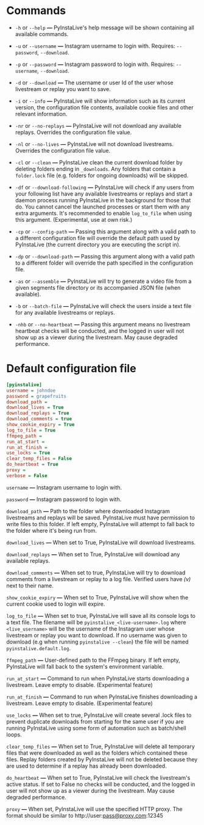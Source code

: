# Commands


- ```-h``` or ```--help```  **—**  PyInstaLive's help message will be shown containing all available commands.

- ```-u``` or ```--username```  **—**  Instagram username to login with. Requires:  ```--password```, ```--download```.

- ```-p``` or ```--password```  **—**  Instagram password to login with. Requires:  ```--username```, ```--download```.

- ```-d``` or ```--download```  **—**  The username or user Id of the user whose livestream or replay you want to save.

- ```-i``` or ```--info```  **—**  PyInstaLive will show information such as its current version, the configuration file contents, available cookie files and other relevant information.

- ```-nr``` or ```--no-replays```  **—**  PyInstaLive will not download any available replays. Overrides the configuration file value.

- ```-nl``` or ```--no-lives```  **—**  PyInstaLive will not download livestreams. Overrides the configuration file value.

- ```-cl``` or ```--clean```  **—**  PyInstaLive clean the current download folder by deleting folders ending in `_downloads`. Any folders that contain a `folder.lock` file (e.g. folders for ongoing downloads) will be skipped.

- ```-df``` or ```--download-following```  **—**  PyInstaLive will check if any users from your following list have any available livestreams or replays and start a daemon process running PyInstaLive in the background for those that do. You cannot cancel the launched processes or start them with any extra arguments. It's recommended to enable ```log_to_file``` when using this argument. (Experimental, use at own risk.)

- ```-cp``` or ```--config-path```  **—**  Passing this argument along with a valid path to a different configuration file will override the default path used by PyInstaLive (the current directory you are executing the script in).

- ```-dp``` or ```--download-path```  **—**  Passing this argument along with a valid path to a different folder will override the path specified in the configuration file.

- ```-as``` or ```--assemble```  **—** PyInstaLive will try to generate a video file from a given segments file directory or its accompanied JSON file (when available). 

- ```-b``` or ```--batch-file```  **—** PyInstaLive will check the users inside a text file for any available livestreams or replays.

- ```-nhb``` or ```--no-heartbeat```  **—** Passing this argument means no livestream heartbeat checks will be conducted, and the logged in user will not show up as a viewer during the livestream. May cause degraded performance.

# Default configuration file

```ini
[pyinstalive]
username = johndoe
password = grapefruits
download_path = 
download_lives = True
download_replays = True
download_comments = true
show_cookie_expiry = True
log_to_file = True
ffmpeg_path = 
run_at_start =
run_at_finish =
use_locks = True
clear_temp_files = False
do_heartbeat = True
proxy = 
verbose = False
```

```username```  **—**  Instagram username to login with.

```password```  **—**  Instagram password to login with.

```download_path```  **—**  Path to the folder where downloaded Instagram livestreams and replays will be saved. PyInstaLive must have permission to write files to this folder. If left empty, PyInstaLive will attempt to fall back to the folder where it's being run from.

```download_lives```  **—**  When set to True, PyInstaLive will download livestreams.

```download_replays```  **—**  When set to True, PyInstaLive will download any available replays.

```download_comments```  **—**  When set to true, PyInstaLive will try to download comments from a livestream or replay to a log file. Verified users have *(v)* next to their name.

```show_cookie_expiry```  **—**  When set to True, PyInstaLive will show when the current cookie used to login will expire.

```log_to_file```  **—**  When set to true, PyInstaLive will save all its console logs to a text file. The filename will be `pyinstalive_<live-username>.log` where `<live_username>` will be the username of the Instagram user whose livestream or replay you want to download. If no username was given to download (e.g when running `pyinstalive --clean`) the file will be named `pyinstalive.default.log`.

```ffmpeg_path```  **—**  User-defined path to the FFmpeg binary. If left empty, PyInstaLive will fall back to the system's environment variable.

```run_at_start```  **—**  Command to run when PyInstaLive starts downloading a livestream. Leave empty to disable. (Experimental feature)

```run_at_finish```  **—**  Command to run when PyInstaLive finishes downloading a livestream. Leave empty to disable. (Experimental feature) 

```use_locks```  **—**  When set to true, PyInstaLive will create several .lock files to prevent duplicate downloads from starting for the same user if you are running PyInstaLive using some form of automation such as batch/shell loops.

```clear_temp_files```  **—**  When set to True, PyInstaLive will delete all temporary files that were downloaded as well as the folders which contained these files. Replay folders created by PyInstaLive will not be deleted because they are used to determine if a replay has already been downloaded.

```do_heartbeat```  **—**  When set to True, PyInstaLive will check the livestream's active status. If set to False no checks will be conducted, and the logged in user will not show up as a viewer during the livestream. May cause degraded performance.

```proxy```  **—**  When set, PyInstaLive will use the specified HTTP proxy. The format should be similar to http://user:pass@proxy.com:12345


